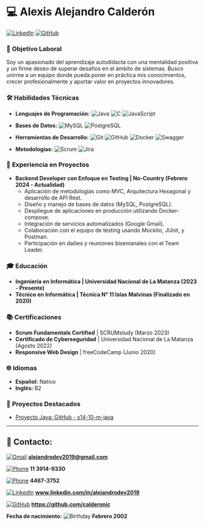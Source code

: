 # 💻 **Alexis Alejandro Calderón** 
[![LinkedIn](https://img.shields.io/badge/LinkedIn-0077B5?style=for-the-badge&logo=linkedin&logoColor=white)](https://www.linkedin.com/in/alejandrodev2019)
[![GitHub](https://img.shields.io/badge/GitHub-181717?style=for-the-badge&logo=github&logoColor=white)](https://github.com/calderonic)

### 🎯 **Objetivo Laboral**
Soy un apasionado del aprendizaje autodidacta con una mentalidad positiva y un firme deseo de superar desafíos en el ámbito de sistemas. Busco unirme a un equipo donde pueda poner en práctica mis conocimientos, crecer profesionalmente y aportar valor en proyectos innovadores.

### 🛠️ **Habilidades Técnicas**
- **Lenguajes de Programación:**
  ![Java](https://img.shields.io/badge/Java-ED8B00?style=for-the-badge&logo=java&logoColor=white) 
  ![C](https://img.shields.io/badge/C-A8B9CC?style=for-the-badge&logo=c&logoColor=white) 
  ![JavaScript](https://img.shields.io/badge/JavaScript-F7DF1E?style=for-the-badge&logo=javascript&logoColor=black)

- **Bases de Datos:**
  ![MySQL](https://img.shields.io/badge/MySQL-4479A1?style=for-the-badge&logo=mysql&logoColor=white) 
  ![PostgreSQL](https://img.shields.io/badge/PostgreSQL-336791?style=for-the-badge&logo=postgresql&logoColor=white)
  
- **Herramientas de Desarrollo:**
  ![Git](https://img.shields.io/badge/Git-F05032?style=for-the-badge&logo=git&logoColor=white)
  ![GitHub](https://img.shields.io/badge/GitHub-181717?style=for-the-badge&logo=github&logoColor=white)
  ![Docker](https://img.shields.io/badge/Docker-2496ED?style=for-the-badge&logo=docker&logoColor=white)
  ![Swagger](https://img.shields.io/badge/Swagger-85EA2D?style=for-the-badge&logo=swagger&logoColor=black)

- **Metodologías:**
  ![Scrum](https://img.shields.io/badge/Scrum-6DB33F?style=for-the-badge&logo=scrum&logoColor=white)
  ![Jira](https://img.shields.io/badge/Jira-0052CC?style=for-the-badge&logo=jira&logoColor=white)

### 💼 **Experiencia en Proyectos**
- **Backend Developer con Enfoque en Testing | No-Country (Febrero 2024 - Actualidad)**
  - Aplicación de metodologías como MVC, Arquitectura Hexagonal y desarrollo de API Rest.
  - Diseño y manejo de bases de datos (MySQL, PostgreSQL).
  - Despliegue de aplicaciones en producción utilizando Docker-compose.
  - Integración de servicios automatizados (Google Gmail).
  - Colaboración con el equipo de testing usando Mockito, JUnit, y Postman.
  - Participación en dailies y reuniones bisemanales con el Team Leader.

### 🎓 **Educación**
- **Ingeniería en Informática | Universidad Nacional de La Matanza (2023 - Presente)**
- **Técnico en Informática | Técnica N° 11 Islas Malvinas (Finalizado en 2020)**

### 📚 **Certificaciones**
- **Scrum Fundamentals Certified** | SCRUMstudy (Marzo 2023)
- **Certificado de Cyberseguridad** | Universidad Nacional de La Matanza (Agosto 2022)
- **Responsive Web Design** | freeCodeCamp (Junio 2020)

### 🌐 **Idiomas**
- **Español:** Nativo
- **Inglés:** B2

### 🚀 **Proyectos Destacados**
- [Proyecto Java: GitHub - s14-10-m-java](https://github.com/calderonic/s14-10-m-java)

---

## 📧 **Contacto:**

[![Gmail](https://img.shields.io/badge/Gmail-D14836?style=for-the-badge&logo=gmail&logoColor=white)](mailto:alejandrodev2019@gmail.com) 
**alejandrodev2019@gmail.com**

[![Phone](https://img.shields.io/badge/Phone-25D366?style=for-the-badge&logo=whatsapp&logoColor=white)](tel:+541139149330) 
**11 3914-9330**

[![Phone](https://img.shields.io/badge/Phone-0078D4?style=for-the-badge&logo=phone&logoColor=white)](tel:+541144673752) 
**4467-3752**

[![LinkedIn](https://img.shields.io/badge/LinkedIn-0A66C2?style=for-the-badge&logo=linkedin&logoColor=white)](https://www.linkedin.com/in/alejandrodev2019)
**www.linkedin.com/in/alejandrodev2019**

[![GitHub](https://img.shields.io/badge/GitHub-181717?style=for-the-badge&logo=github&logoColor=white)](https://github.com/calderonic)
**https://github.com/calderonic**

**Fecha de nacimiento:** 
![Birthday](https://img.shields.io/badge/Date%20of%20Birth-February%202002-FB7C14?style=for-the-badge&logo=cake&logoColor=white) 
**Febrero 2002**
